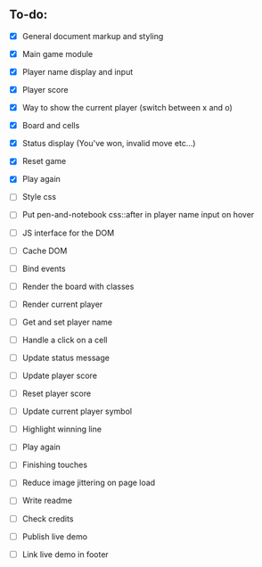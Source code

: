## To-do:

- [x]   General document markup and styling
  - [x] Main game module
  - [x] Player name display and input
  - [x] Player score
  - [x] Way to show the current player (switch between x and o)
  - [x] Board and cells
  - [x] Status display (You've won, invalid move etc...)
  - [x] Reset game
  - [x] Play again

- [ ]   Style css
  - [ ] Put pen-and-notebook css::after in player name input on hover 

- [ ]   JS interface for the DOM
  - [ ] Cache DOM
  - [ ] Bind events
  - [ ] Render the board with classes
  - [ ] Render current player
  - [ ] Get and set player name
  - [ ] Handle a click on a cell
  - [ ] Update status message
  - [ ] Update player score
  - [ ] Reset player score
  - [ ] Update current player symbol
  - [ ] Highlight winning line
  - [ ] Play again

- [ ]   Finishing touches
  - [ ] Reduce image jittering on page load
  - [ ] Write readme
  - [ ] Check credits
  - [ ] Publish live demo
  - [ ] Link live demo in footer

